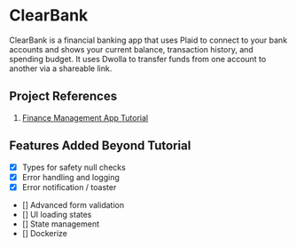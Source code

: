 # ClearBank

ClearBank is a financial banking app that uses Plaid to connect to your bank accounts and shows your current balance, transaction history, and spending budget. It uses Dwolla to transfer funds from one account to another via a shareable link.

## Project References

1. [Finance Management App Tutorial](https://www.youtube.com/watch?v=PuOVqP_cjkE)

## Features Added Beyond Tutorial

- [x] Types for safety null checks
- [x] Error handling and logging
- [x] Error notification / toaster
- [] Advanced form validation
- [] UI loading states
- [] State management
- [] Dockerize
